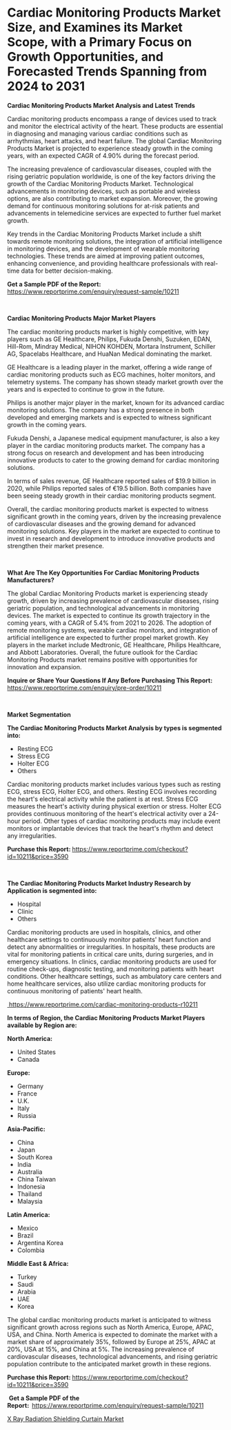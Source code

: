 <p><h1>Cardiac Monitoring Products Market Size, and Examines its Market Scope, with a Primary Focus on Growth Opportunities, and Forecasted Trends Spanning from 2024 to 2031</h1></p><p><strong>Cardiac Monitoring Products Market Analysis and Latest Trends</strong></p>
<p><p>Cardiac monitoring products encompass a range of devices used to track and monitor the electrical activity of the heart. These products are essential in diagnosing and managing various cardiac conditions such as arrhythmias, heart attacks, and heart failure. The global Cardiac Monitoring Products Market is projected to experience steady growth in the coming years, with an expected CAGR of 4.90% during the forecast period.</p><p>The increasing prevalence of cardiovascular diseases, coupled with the rising geriatric population worldwide, is one of the key factors driving the growth of the Cardiac Monitoring Products Market. Technological advancements in monitoring devices, such as portable and wireless options, are also contributing to market expansion. Moreover, the growing demand for continuous monitoring solutions for at-risk patients and advancements in telemedicine services are expected to further fuel market growth.</p><p>Key trends in the Cardiac Monitoring Products Market include a shift towards remote monitoring solutions, the integration of artificial intelligence in monitoring devices, and the development of wearable monitoring technologies. These trends are aimed at improving patient outcomes, enhancing convenience, and providing healthcare professionals with real-time data for better decision-making.</p></p>
<p><strong>Get a Sample PDF of the Report:&nbsp;</strong> <a href="https://www.reportprime.com/enquiry/request-sample/10211">https://www.reportprime.com/enquiry/request-sample/10211</a></p>
<p>&nbsp;</p>
<p><strong>Cardiac Monitoring Products Major Market Players</strong></p>
<p><p>The cardiac monitoring products market is highly competitive, with key players such as GE Healthcare, Philips, Fukuda Denshi, Suzuken, EDAN, Hill-Rom, Mindray Medical, NIHON KOHDEN, Mortara Instrument, Schiller AG, Spacelabs Healthcare, and HuaNan Medical dominating the market.</p><p>GE Healthcare is a leading player in the market, offering a wide range of cardiac monitoring products such as ECG machines, holter monitors, and telemetry systems. The company has shown steady market growth over the years and is expected to continue to grow in the future.</p><p>Philips is another major player in the market, known for its advanced cardiac monitoring solutions. The company has a strong presence in both developed and emerging markets and is expected to witness significant growth in the coming years.</p><p>Fukuda Denshi, a Japanese medical equipment manufacturer, is also a key player in the cardiac monitoring products market. The company has a strong focus on research and development and has been introducing innovative products to cater to the growing demand for cardiac monitoring solutions.</p><p>In terms of sales revenue, GE Healthcare reported sales of $19.9 billion in 2020, while Philips reported sales of €19.5 billion. Both companies have been seeing steady growth in their cardiac monitoring products segment.</p><p>Overall, the cardiac monitoring products market is expected to witness significant growth in the coming years, driven by the increasing prevalence of cardiovascular diseases and the growing demand for advanced monitoring solutions. Key players in the market are expected to continue to invest in research and development to introduce innovative products and strengthen their market presence.</p></p>
<p>&nbsp;</p>
<p><strong>What Are The Key Opportunities For Cardiac Monitoring Products Manufacturers?</strong></p>
<p><p>The global Cardiac Monitoring Products market is experiencing steady growth, driven by increasing prevalence of cardiovascular diseases, rising geriatric population, and technological advancements in monitoring devices. The market is expected to continue its growth trajectory in the coming years, with a CAGR of 5.4% from 2021 to 2026. The adoption of remote monitoring systems, wearable cardiac monitors, and integration of artificial intelligence are expected to further propel market growth. Key players in the market include Medtronic, GE Healthcare, Philips Healthcare, and Abbott Laboratories. Overall, the future outlook for the Cardiac Monitoring Products market remains positive with opportunities for innovation and expansion.</p></p>
<p><strong>Inquire or Share Your Questions If Any Before Purchasing This Report:</strong> <a href="https://www.reportprime.com/enquiry/pre-order/10211">https://www.reportprime.com/enquiry/pre-order/10211</a></p>
<p>&nbsp;</p>
<p><strong>Market Segmentation</strong></p>
<p><strong>The Cardiac Monitoring Products Market Analysis by types is segmented into:</strong></p>
<p><ul><li>Resting ECG</li><li>Stress ECG</li><li>Holter ECG</li><li>Others</li></ul></p>
<p><p>Cardiac monitoring products market includes various types such as resting ECG, stress ECG, Holter ECG, and others. Resting ECG involves recording the heart's electrical activity while the patient is at rest. Stress ECG measures the heart's activity during physical exertion or stress. Holter ECG provides continuous monitoring of the heart's electrical activity over a 24-hour period. Other types of cardiac monitoring products may include event monitors or implantable devices that track the heart's rhythm and detect any irregularities.</p></p>
<p><strong>Purchase this Report:&nbsp;</strong><a href="https://www.reportprime.com/checkout?id=10211&price=3590">https://www.reportprime.com/checkout?id=10211&price=3590</a></p>
<p>&nbsp;</p>
<p><strong>The Cardiac Monitoring Products Market Industry Research by Application is segmented into:</strong></p>
<p><ul><li>Hospital</li><li>Clinic</li><li>Others</li></ul></p>
<p><p>Cardiac monitoring products are used in hospitals, clinics, and other healthcare settings to continuously monitor patients' heart function and detect any abnormalities or irregularities. In hospitals, these products are vital for monitoring patients in critical care units, during surgeries, and in emergency situations. In clinics, cardiac monitoring products are used for routine check-ups, diagnostic testing, and monitoring patients with heart conditions. Other healthcare settings, such as ambulatory care centers and home healthcare services, also utilize cardiac monitoring products for continuous monitoring of patients' heart health.</p></p>
<p><a href="https://www.reportprime.com/cardiac-monitoring-products-r10211">&nbsp;https://www.reportprime.com/cardiac-monitoring-products-r10211</a></p>
<p><strong>In terms of Region, the Cardiac Monitoring Products Market Players available by Region are:</strong></p>
<p>
    <p> <strong> North America: </strong>
        <ul>
            <li>United States</li>
            <li>Canada</li>
        </ul>
        </p> 
    <p> <strong> Europe: </strong>
        <ul>
            <li>Germany</li>
            <li>France</li>
            <li>U.K.</li>
            <li>Italy</li>
            <li>Russia</li>
        </ul>
        </p> 
    <p> <strong> Asia-Pacific: </strong>
        <ul>
            <li>China</li>
            <li>Japan</li>
            <li>South Korea</li>
            <li>India</li>
            <li>Australia</li>
            <li>China Taiwan</li>
            <li>Indonesia</li>
            <li>Thailand</li>
            <li>Malaysia</li>
        </ul>
        </p> 
    <p> <strong> Latin America: </strong>
        <ul>
            <li>Mexico</li>
            <li>Brazil</li>
            <li>Argentina Korea</li>
            <li>Colombia</li>
        </ul>
        </p> 
    <p> <strong> Middle East & Africa: </strong>
        <ul>
            <li>Turkey</li>
            <li>Saudi</li>
            <li>Arabia</li>
            <li>UAE</li>
            <li>Korea</li>
        </ul>
    </p>
    </p>
<p><p>The global cardiac monitoring products market is anticipated to witness significant growth across regions such as North America, Europe, APAC, USA, and China. North America is expected to dominate the market with a market share of approximately 35%, followed by Europe at 25%, APAC at 20%, USA at 15%, and China at 5%. The increasing prevalence of cardiovascular diseases, technological advancements, and rising geriatric population contribute to the anticipated market growth in these regions.</p></p>
<p><strong>Purchase this Report: </strong><a href="https://www.reportprime.com/checkout?id=10211&price=3590">https://www.reportprime.com/checkout?id=10211&price=3590</a></p>
<p>&nbsp;<strong>Get a Sample PDF of the Report:&nbsp;&nbsp;</strong><a href="https://www.reportprime.com/enquiry/request-sample/10211">https://www.reportprime.com/enquiry/request-sample/10211</a></p>
<p><strong></strong></p>
<p><p><a href="https://github.com/eliyamanson4561/Market-Research-Report-List-1/blob/main/x-ray-radiation-shielding-curtain-market.md">X Ray Radiation Shielding Curtain Market</a></p></p>